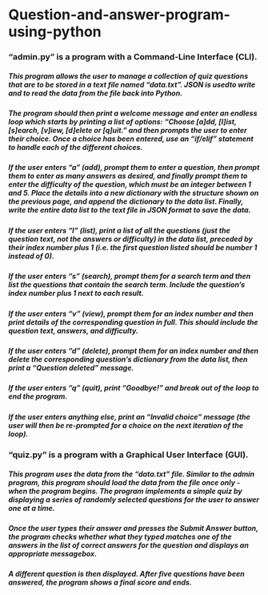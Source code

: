 # Question-and-answer-program-using-python

### “admin.py” is a program with a Command-Line Interface (CLI).
##### This program allows the user to manage a collection of quiz questions that are to be stored in a text file named “data.txt”.  JSON is usedto write and to read the data from the file back into Python.
##### The program should then print a welcome message and enter an endless loop which starts by printing a list of options: “Choose [a]dd, [l]ist, [s]earch, [v]iew, [d]elete or [q]uit.” and then prompts the user to enter their choice. Once a choice has been entered, use an “if/elif” statement to handle each of the different choices.
##### If the user enters “a” (add), prompt them to enter a question, then prompt them to enter as many answers as desired, and finally prompt them to enter the difficulty of the question, which must be an integer between 1 and 5. Place the details into a new dictionary with the structure shown on the previous page, and append the dictionary to the data list. Finally, write the entire data list to the text file in JSON format to save the data.
##### If the user enters “l” (list), print a list of all the questions (just the question text, not the answers or difficulty) in the data list, preceded by their index number plus 1 (i.e. the first question listed should be number 1 instead of 0).
##### If the user enters “s” (search), prompt them for a search term and then list the questions that contain the search term. Include the question’s index number plus 1 next to each result.
##### If the user enters “v” (view), prompt them for an index number and then print details of the corresponding question in full. This should include the question text, answers, and difficulty.
##### If the user enters “d” (delete), prompt them for an index number and then delete the corresponding question’s dictionary from the data list, then print a “Question deleted” message.
##### If the user enters “q” (quit), print “Goodbye!” and break out of the loop to end the program.
##### If the user enters anything else, print an “Invalid choice” message (the user will then be re-prompted for a choice on the next iteration of the loop).

### “quiz.py” is a program with a Graphical User Interface (GUI).
##### This program uses the data from the “data.txt” file. Similar to the admin program, this program should load the data from the file once only - when the program begins. The program implements a simple quiz by displaying a series of randomly selected questions for the user to answer one at a time.
##### Once the user types their answer and presses the Submit Answer button, the program checks whether what they typed matches one of the answers in the list of correct answers for the question and displays an appropriate messagebox.
##### A different question is then displayed. After five questions have been answered, the program shows a final score and ends.

